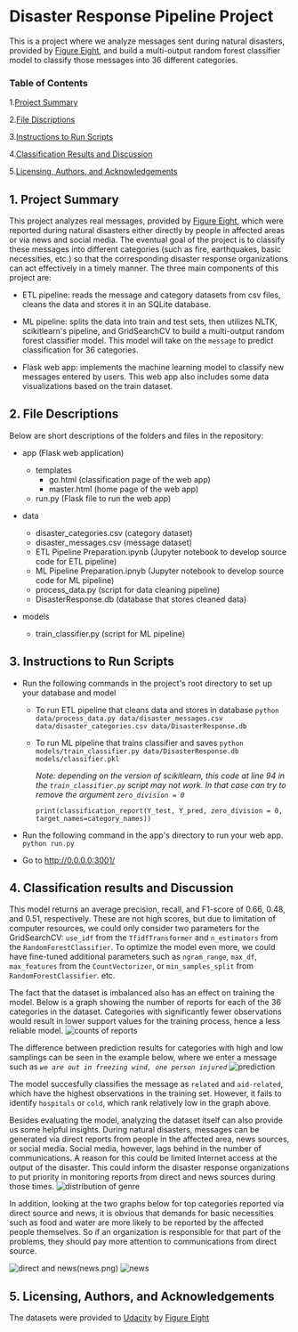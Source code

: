 # Disaster Response Pipeline Project
This is a project where we analyze messages sent during natural disasters, provided by [Figure Eight](https://appen.com/#data_for_ai), and build a multi-output random forest classifier model to classify those messages into 36 different categories.

### Table of Contents
1.[Project Summary](#summary)

2.[File Discriptions](#files)

3.[Instructions to Run Scripts](#instructions)

4.[Classification Results and Discussion](#results)

5.[Licensing, Authors, and Acknowledgements](#licensing)

## 1. Project Summary <a name="summary"></a>
This project analyzes real messages, provided by [Figure Eight](https://appen.com/#data_for_ai), which were reported during natural disasters either directly by people in affected areas or via news and social media. The eventual goal of the project is to classify these messages into different categories (such as fire, earthquakes, basic necessities, etc.) so that the corresponding disaster response organizations can act effectively in a timely manner. The three main components of this project are:

-  ETL pipeline: reads the message and category datasets from csv files, cleans the data and stores it in an SQLite database.

- ML pipeline: splits the data into train and test sets, then utilizes NLTK, scikitlearn's pipeline, and GridSearchCV to build a multi-output random forest classifier model. This model will take on the `message` to predict classification for 36 categories.

- Flask web app: implements the machine learning model to classify new messages entered by users. This web app also includes some data visualizations based on the train dataset.


## 2. File Descriptions <a name="files"></a>
Below are short descriptions of the folders and files in the repository:
- app (Flask web application)
    - templates
        - go.html (classification page of the web app)
        - master.html (home page of the web app)
    - run.py (Flask file to run the web app)

- data
    - disaster_categories.csv (category dataset)
    - disaster_messages.csv (message dataset)
    - ETL Pipeline Preparation.ipynb (Jupyter notebook to develop source code for ETL pipeline)
    - ML Pipeline Preparation.ipnyb (Jupyter notebook to develop source code for ML pipeline)
    - process_data.py (script for data cleaning pipeline)
    - DisasterResponse.db (database that stores cleaned data)
- models
    - train_classifier.py (script for ML pipeline)


## 3. Instructions to Run Scripts <a name="instructions"></a>
- Run the following commands in the project's root directory to set up your database and model
    - To run ETL pipeline that cleans data and stores in database
        `python data/process_data.py data/disaster_messages.csv data/disaster_categories.csv data/DisasterResponse.db`
    - To run ML pipeline that trains classifier and saves
        `python models/train_classifier.py data/DisasterResponse.db models/classifier.pkl`

        _Note: depending on the version of scikitlearn, this code at line 94 in the `train_classifier.py` script may not work. In that case can try to remove the argument `zero_division = 0`_

        `print(classification_report(Y_test, Y_pred, zero_division = 0, target_names=category_names))`


- Run the following command in the app's directory to run your web app.
    `python run.py`


- Go to http://0.0.0.0:3001/



## 4. Classification results and Discussion <a name="results"></a>
This model returns an average precision, recall, and F1-score of 0.66, 0.48, and 0.51, respectively. These are not high scores, but due to limitation of computer resources, we could only consider two parameters for the GridSearchCV: `use_idf` from the `TfidfTransformer` and `n_estimators` from the `RandomForestClassifier`. To optimize the model even more, we could have fine-tuned additional parameters such as `ngram_range`, `max_df`, `max_features` from the  `CountVectorizer`, or `min_samples_split` from `RandomForestClassifier`. etc.

The fact that the dataset is imbalanced also has an effect on training the model. Below is a graph showing the number of reports for each of the 36 categories in the dataset. Categories with significantly fewer observations would result in lower support values for the training process, hence a less reliable model.
![counts of reports](report_counts.png)

The difference between prediction results for categories with high and low samplings can be seen in the example below, where we enter a message such as _`we are out in freezing wind, one person injured`_
![prediction](classification.png)

The model succesfully classifies the message as `related` and `aid-related`, which have the highest observations in the training set. However, it fails to identify `hospitals` or `cold`, which rank relatively low in the graph above.

Besides evaluating the model, analyzing the dataset itself can also provide us some helpful insights. During natural disasters, messages can be generated via direct reports from people in the affected area, news sources, or social media. Social media, however, lags behind in the number of communications. A reason for this could be limited Internet access at the output of the disaster. This could inform the disaster response organizations to put priority in monitoring reports from direct and news sources during those times.
![distribution of genre](distribution.png)

In addition, looking at the two graphs below for top categories reported via direct source and news, it is obvious that demands for basic necessities such as food and water are more likely to be reported by the affected people themselves. So if an organization is responsible for that part of the problems, they should pay more attention to communications from direct source.

![direct and news](direct.png)(news.png)
![news](news.png)

## 5. Licensing, Authors, and Acknowledgements <a name="licensing"></a>
The datasets were provided to [Udacity](https://udacity.com) by [Figure Eight](https://appen.com/#data_for_ai)
